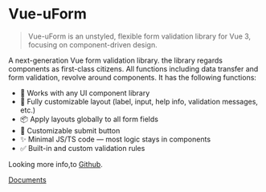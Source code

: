 # Vue-uForm

> Vue-uForm is an unstyled, flexible form validation library for Vue 3, focusing on component-driven design.

A next-generation Vue form validation library. the library regards components as first-class citizens. All functions including data transfer and form validation, revolve around components. It has the following functions:

- 🎨 Works with any UI component library
- 🧩 Fully customizable layout (label, input, help info, validation messages, etc.)
- 📦 Apply layouts globally to all form fields
- 🔘 Customizable submit button
- ✨ Minimal JS/TS code — most logic stays in components
- ✅ Built-in and custom validation rules

Looking more info,to [Github](https://github.com/tu6ge/vue-uform).

[Documents](https://tu6ge.github.io/vue-uform/)
